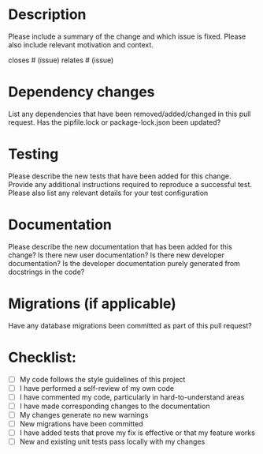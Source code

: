 # Description

Please include a summary of the change and which issue is fixed.
Please also include relevant motivation and context.

closes # (issue)
relates # (issue)

# Dependency changes

List any dependencies that have been removed/added/changed in this pull request.
Has the pipfile.lock or package-lock.json been updated?

# Testing

Please describe the new tests that have been added for this change.
Provide any additional instructions required to reproduce a successful test.
Please also list any relevant details for your test configuration

# Documentation

Please describe the new documentation that has been added for this change?
Is there new user documentation?
Is there new developer documentation?
Is the developer documentation purely generated from docstrings in the code?

# Migrations (if applicable)

Have any database migrations been committed as part of this pull request?

# Checklist:

- [ ] My code follows the style guidelines of this project
- [ ] I have performed a self-review of my own code
- [ ] I have commented my code, particularly in hard-to-understand areas
- [ ] I have made corresponding changes to the documentation
- [ ] My changes generate no new warnings
- [ ] New migrations have been committed
- [ ] I have added tests that prove my fix is effective or that my feature works
- [ ] New and existing unit tests pass locally with my changes
